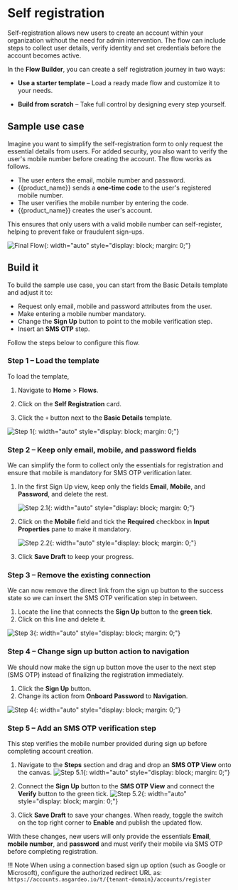 # Self registration

Self-registration allows new users to create an account within your organization without the need for admin intervention. The flow can include steps to collect user details, verify identity and set credentials before the account becomes active.

In the **Flow Builder**, you can create a self registration journey in two ways:

- **Use a starter template** – Load a ready made flow and customize it to your needs.

- **Build from scratch** – Take full control by designing every step yourself.

## Sample use case

Imagine you want to simplify the self-registration form to only request the essential details from users. For added security, you also want to verify the user's mobile number before creating the account. The flow works as follows.

- The user enters the email, mobile number and password.
- {{product_name}} sends a **one-time code** to the user's registered mobile number.
- The user verifies the mobile number by entering the code.
- {{product_name}} creates the user's account.

This ensures that only users with a valid mobile number can self-register, helping to prevent fake or fraudulent sign-ups.

![Final Flow]({{base_path}}/assets/img/guides/flows/flow-builder-registration-final-flow.png){: width="auto" style="display: block; margin: 0;"}

## Build it

To build the sample use case, you can start from the Basic Details template and adjust it to:

- Request only email, mobile and password attributes from the user.
- Make entering a mobile number mandatory.
- Change the **Sign Up** button to point to the mobile verification step.
- Insert an **SMS OTP** step.

Follow the steps below to configure this flow.

### Step 1 – Load the template

To load the template,

1. Navigate to **Home** > **Flows**.

2. Click on the **Self Registration** card.

3. Click the `+` button next to the **Basic Details** template.

![Step 1]({{base_path}}/assets/img/guides/flows/flow-registration-step-01.gif){: width="auto" style="display: block; margin: 0;"}

### Step 2 – Keep only email, mobile, and password fields

We can simplify the form to collect only the essentials for registration and ensure that mobile is mandatory for SMS OTP verification later.

1. In the first Sign Up view, keep only the fields **Email**, **Mobile**, and **Password**, and delete the rest.

    ![Step 2.1]({{base_path}}/assets/img/guides/flows/flow-registration-step-02-1.gif){: width="auto" style="display: block; margin: 0;"}

2. Click on the **Mobile** field and tick the **Required** checkbox in **Input Properties** pane to make it mandatory.

    ![Step 2.2]({{base_path}}/assets/img/guides/flows/flow-registration-step-02-2.gif){: width="auto" style="display: block; margin: 0;"}

3. Click **Save Draft** to keep your progress.

### Step 3 – Remove the existing connection

We can now remove the direct link from the sign up button to the success state so we can insert the SMS OTP verification step in between.

1. Locate the line that connects the **Sign Up** button to the **green tick**.
2. Click on this line and delete it.

![Step 3]({{base_path}}/assets/img/guides/flows/flow-registration-step-03.gif){: width="auto" style="display: block; margin: 0;"}

### Step 4 – Change sign up button action to navigation

We should now make the sign up button move the user to the next step (SMS OTP) instead of finalizing the registration immediately.

1. Click the **Sign Up** button.
2. Change its action from **Onboard Password** to **Navigation**.

![Step 4]({{base_path}}/assets/img/guides/flows/flow-registration-step-04.gif){: width="auto" style="display: block; margin: 0;"}

### Step 5 – Add an SMS OTP verification step

This step verifies the mobile number provided during sign up before completing account creation.

1. Navigate to the **Steps** section and drag and drop an **SMS OTP View** onto the canvas.
        ![Step 5.1]({{base_path}}/assets/img/guides/flows/flow-registration-step-05-1.gif){: width="auto" style="display: block; margin: 0;"}

2. Connect the **Sign Up** button to the **SMS OTP View** and connect the **Verify** button to the green tick.
        ![Step 5.2]({{base_path}}/assets/img/guides/flows/flow-registration-step-05-2.gif){: width="auto" style="display: block; margin: 0;"}

3. Click **Save Draft** to save your changes. When ready, toggle the switch on the top right corner to **Enable** and publish the updated flow.

With these changes, new users will only provide the essentials **Email**, **mobile number**, and **password** and must verify their mobile via SMS OTP before completing registration.

!!! Note
        When using a connection based sign up option (such as Google or Microsoft), configure the authorized redirect URL as: `https://accounts.asgardeo.io/t/{tenant-domain}/accounts/register`
